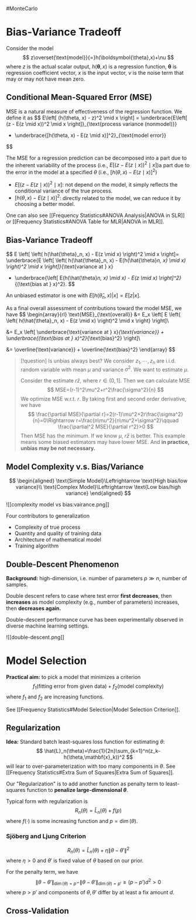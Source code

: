 #MonteCarlo 
# Bias-Variance Tradeoff

Consider the model
$$
z\overset{\text{model}}{=}h(\boldsymbol{\theta},x)+\nu
$$
where $z$ is the actual scalar output, $h(\boldsymbol{\theta},x)$ is a regression function, $\boldsymbol{\theta}$ is regression coefficient vector, $x$ is the input vector, $\nu$ is the noise term that may or may not have mean zero.

## Conditional Mean-Squared Error (MSE)

MSE is a natural measure of effectiveness of the regression function. We define it as
$$
E\left[ (h(\theta, x) - z)^2 \mid x \right] = \underbrace{E\left[ (z - E(z \mid x))^2 \mid x \right]}_{\text{process variance (nonmodel)}} 

+ \underbrace{[h(\theta, x) - E(z \mid x)]^2}_{\text{model error}}

$$

The MSE for a regression prediction can be decomposed into a part due to the inherent variability of the process (i.e., $E\left[ (z - E(z \mid x))^2 \mid x \right]$)a part due to the error in the model at a specified $\theta$ (i.e., $[h(\theta, x) - E(z \mid x)]^2$)
- $E\left[ (z - E(z \mid x))^2 \mid x \right]$: not depend on the model, it simply reflects the conditional variance of the true process.
- $[h(\theta, x) - E(z \mid x)]^2$: directly related to the model, we can reduce it by choosing a better model.

One can also see [[Frequency Statistics#ANOVA Analysis|ANOVA in SLR]] or [[Frequency Statistics#ANOVA Table for MLR|ANOVA in MLR]].

## Bias-Variance Tradeoff

$$
E \left[ \left( h(\hat{\theta}_n, x) - E(z \mid x) \right)^2 \mid x \right]= \underbrace{E \left[ \left( h(\hat{\theta}_n, x) - E(h(\hat{\theta}_n, x) \mid x) \right)^2 \mid x \right]}_{\text{variance at } x} 

+ \underbrace{\left[ E(h(\hat{\theta}_n, x) \mid x) - E(z \mid x) \right]^2}_{(\text{bias at } x)^2}.
$$

An unbiased estimator is one with $E\left[h(\hat{\theta}_n,x)|x\right]=E[z|x]$.

As a final overall assessment of contributions toward the model MSE, we have
$$
\begin{array}{rl}
\text{MSE}_{\text{overall}} &= E_x \left[ E \left\{ \left( h(\hat{\theta}_n, x) - E(z \mid x) \right)^2 \mid x \right\} \right]\\

&= E_x \left[ \underbrace{\text{variance at } x}_{\text{variance}} + \underbrace{(\text{bias at } x)^2}_{\text{bias}^2} \right]\\


&= \overline{\text{variance}} + \overline{\text{bias}^2}
\end{array}
$$

>[!question] Is unbias always best?
>We consider $z_1,\cdots,z_n$ are i.i.d. random variable with mean $\mu$ and variance $\sigma^2$. We want to estimate $\mu$.
>
>Consider the estimate $r\bar{z}$, where $r\in(0,1]$. Then we can calculate MSE
>$$
>MSE=(r-1)^2\mu^2+r^2\frac{\sigma^2}{n}
>$$
>We optimize MSE w.r.t. $r$. By taking first and second order derivative, we have
>$$
>\frac{\partial MSE}{\partial r}=2(r-1)\mu^2+2r\frac{\sigma^2}{n}=0\Rightarrow r=\frac{n\mu^2}{n\mu^2+\sigma^2}\qquad \frac{\partial^2 MSE}{\partial r^2}>0
>$$
>Then MSE has the minimum. If we know $\mu$, $r\bar{z}$ is better.
>This example means some biased estimators may have lower MSE. And **in practice, unbias may be not necessary.**


## Model Complexity  v.s.  Bias/Variance

$$
\begin{aligned}
\text{Simple Model}\Leftrightarrow \text{High bias/low variance}\\
\text{Complex Model}\Leftrightarrow \text{Low bias/high variance}
\end{aligned}
$$

![[complexity model vs bias:vairance.png]]

Four contributors to generalization
- Complexity of true process
- Quantity and quality of training data
- Architecture of mathematical model
- Training algorithm


## Double-Descent Phenomenon

**Background:** high-dimension, i.e. number of parameters $p\gg n$, number of samples. 

Double descent refers to case where test error **first decreases**, then **increases** as model complexity (e.g., number of parameters) increases, then **decreases again.**

Double-descent performance curve has been experimentally observed in diverse machine learning settings.

![[double-descent.png]]




# Model Selection

**Practical aim:** to pick a model that minimizes a criterion
$$
f_1(\text{fitting error from given data})+f_2(\text{model complexity})
$$
where $f_1$ and $f_2$ are increasing functions.

See [[Frequency Statistics#Model Selection|Model Selection Criterion]].

## Regularization

**Idea:** Standard batch least-squares loss function for estimating $\theta$:
$$
\hat{L}_n(\theta)=\frac{1}{2n}\sum_{k=1}^n(z_k-h(\theta,\mathbf{x}_k))^2
$$
will lear to over-parameterization with too many components in $\theta$. See [[Frequency Statistics#Extra Sum of Squares|Extra Sum of Squares]].

Our "Regularization" is to add another function as penalty term to least-squares function to **penalize large-dimensional $\theta$**.

Typical form with regularization is
$$
R_n(\theta)=\hat{L}_n(\theta)+f(p)
$$
where $f(\cdot)$ is some increasing function and $p=\dim(\theta)$.

### Sjöberg and Ljung Criterion

$$
R_n(\theta)=\hat{L}_n(\theta)+\eta\|\theta-\theta'\|^2
$$
where $\eta>0$ and $\theta'$ is fixed value of $\theta$ based on our prior.

For the penalty term, we have
$$
\|\theta-\theta'\|_{\dim(\theta)=p}-\|\theta-\theta'\|_{\dim(\theta)=p'}\geq(p-p')d^2>0
$$
where $p>p'$ and components of $\theta,\theta'$ differ by at least a fix amount $d$.

## Cross-Validation
















